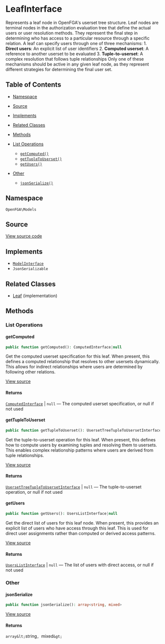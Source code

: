# LeafInterface

Represents a leaf node in OpenFGA&#039;s userset tree structure. Leaf nodes are terminal nodes in the authorization evaluation tree that define the actual users or user resolution methods. They represent the final step in determining who has access to a particular resource through a specific relation. A leaf can specify users through one of three mechanisms: 1. **Direct users**: An explicit list of user identifiers 2. **Computed userset**: A reference to another userset to be evaluated 3. **Tuple-to-userset**: A complex resolution that follows tuple relationships Only one of these mechanisms should be active in any given leaf node, as they represent different strategies for determining the final user set.

## Table of Contents

- [Namespace](#namespace)
- [Source](#source)
- [Implements](#implements)
- [Related Classes](#related-classes)
- [Methods](#methods)

- [List Operations](#list-operations)
  - [`getComputed()`](#getcomputed)
  - [`getTupleToUserset()`](#gettupletouserset)
  - [`getUsers()`](#getusers)
- [Other](#other)
  - [`jsonSerialize()`](#jsonserialize)

## Namespace

`OpenFGA\Models`

## Source

[View source code](https://github.com/evansims/openfga-php/blob/main/src/Models/LeafInterface.php)

## Implements

- [`ModelInterface`](ModelInterface.md)
- `JsonSerializable`

## Related Classes

- [Leaf](Models/Leaf.md) (implementation)

## Methods

### List Operations

#### getComputed

```php
public function getComputed(): ComputedInterface|null

```

Get the computed userset specification for this leaf. When present, this defines a computed relationship that resolves to other usersets dynamically. This allows for indirect relationships where users are determined by following other relations.

[View source](https://github.com/evansims/openfga-php/blob/main/src/Models/LeafInterface.php#L41)

#### Returns

[`ComputedInterface`](ComputedInterface.md) &#124; `null` — The computed userset specification, or null if not used

#### getTupleToUserset

```php
public function getTupleToUserset(): UsersetTreeTupleToUsersetInterface|null

```

Get the tuple-to-userset operation for this leaf. When present, this defines how to compute users by examining tuples and resolving them to usersets. This enables complex relationship patterns where users are derived from tuple relationships.

[View source](https://github.com/evansims/openfga-php/blob/main/src/Models/LeafInterface.php#L52)

#### Returns

[`UsersetTreeTupleToUsersetInterface`](UsersetTreeTupleToUsersetInterface.md) &#124; `null` — The tuple-to-userset operation, or null if not used

#### getUsers

```php
public function getUsers(): UsersListInterface|null

```

Get the direct list of users for this leaf node. When present, this provides an explicit list of users who have access through this leaf. This is used for direct user assignments rather than computed or derived access patterns.

[View source](https://github.com/evansims/openfga-php/blob/main/src/Models/LeafInterface.php#L63)

#### Returns

[`UsersListInterface`](Models/Collections/UsersListInterface.md) &#124; `null` — The list of users with direct access, or null if not used

### Other

#### jsonSerialize

```php
public function jsonSerialize(): array<string, mixed>

```

[View source](https://github.com/evansims/openfga-php/blob/main/src/Models/LeafInterface.php#L69)

#### Returns

`array&lt;`string`, `mixed`&gt;`
